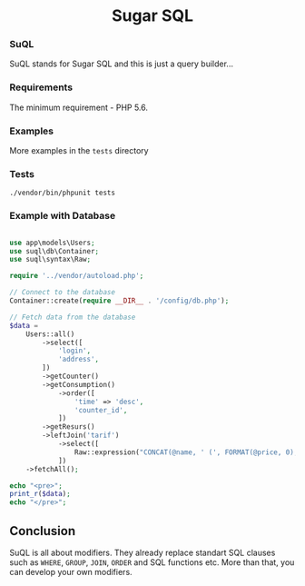 <h1 align="center">Sugar SQL</h1>

### SuQL
SuQL stands for Sugar SQL and this is just a query builder... 

### Requirements
The minimum requirement - PHP 5.6. 

### Examples
More examples in the ```tests``` directory

### Tests
`./vendor/bin/phpunit tests`

### Example with Database
```php

use app\models\Users;
use suql\db\Container;
use suql\syntax\Raw;

require '../vendor/autoload.php';

// Connect to the database
Container::create(require __DIR__ . '/config/db.php');

// Fetch data from the database
$data =
    Users::all()
        ->select([
            'login',
            'address',
        ])
        ->getCounter()
        ->getConsumption()
            ->order([
                'time' => 'desc',
                'counter_id',
            ])
        ->getResurs()
        ->leftJoin('tarif')
            ->select([
                Raw::expression("CONCAT(@name, ' (', FORMAT(@price, 0), ' р.)') AS tarif"),
            ])
    ->fetchAll();

echo "<pre>";
print_r($data);
echo "</pre>";
```

## Conclusion
SuQL is all about modifiers. They already replace standart SQL clauses such as `WHERE`, `GROUP`, `JOIN`, `ORDER` and SQL functions etc.
More than that, you can develop your own modifiers.
